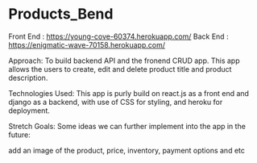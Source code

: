 # Products_Bend
Front End : https://young-cove-60374.herokuapp.com/ Back End : https://enigmatic-wave-70158.herokuapp.com/

Approach: To build backend API and the fronend CRUD app. This app allows the users to create, edit and delete product title and product description.

Technologies Used: This app is purly build on react.js as a front end and django as a backend, with use of CSS for styling, and heroku for deployment.

Stretch Goals: Some ideas we can further implement into the app in the future:

add an image of the product, price, inventory, payment options and etc
